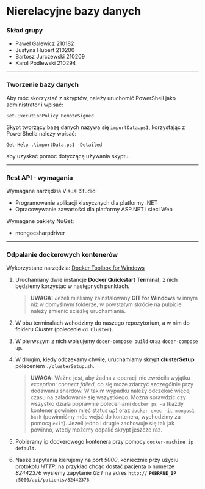 # Nierelacyjne bazy danych

### Skład grupy

- Paweł Galewicz 210182
- Justyna Hubert 210200
- Bartosz Jurczewski 210209
- Karol Podlewski 210294

------------

### Tworzenie bazy danych

Aby móc skorzystać z skryptów, należy uruchomić PowerShell jako administrator i wpisać: 
```pwsh
Set-ExecutionPolicy RemoteSigned
```

Skypt tworzący bazę danych nazywa się `importData.ps1`, korzystając z PowerShella nalezy wpisać:
```pwsh
Get-Help .\importData.ps1 -Detailed
```
aby uzyskać pomoc dotyczącą używania skyptu.

------------

### Rest API - wymagania

Wymagane narzędzia Visual Studio:
- Programowanie aplikacji klasycznych dla platformy .NET
- Opracowywanie zawartości dla platformy ASP&#46;NET i sieci Web 

Wymagane pakiety NuGet:
- mongocsharpdriver 

------------

### Odpalanie dockerowych kontenerów

Wykorzystane narzędzia: [Docker Toolbox for Windows](https://download.docker.com/win/stable/DockerToolbox.exe)

1. Uruchamiany dwie instancje __Docker Quickstart Terminal__, z nich będziemy korzystać w następnych punktach.
	> __UWAGA:__ Jeżeli mieliśmy zainstalowany __GIT for Windows__ w innym niż w domyślnym folderze, w powstałym skrócie na pulpicie należy zmienić ścieżkę uruchamiania. 

2. W obu terminalach wchodzimy do naszego repozytorium, a w nim do folderu _Cluster_ (polecenie `cd Cluster`).

3. W pierwszym z nich wpisujemy
`docer-compose build` oraz `docer-compose up`.
	
4. W drugim, kiedy odczekamy chwilę, uruchamiamy skrypt **clusterSetup** poleceniem `./clusterSetup.sh`.
	> __UWAGA:__ Ważne jest, aby żadna z operacji nie zwróciła wyjątku _exception: connect failed_,  co się może zdarzyć szczególnie przy dodawaniu shardów. W takim wypadku należy odczekać więcej czasu na załadowanie się wszystkiego. Można sprawdzić czy wszystko działa poprawnie poleceniami `docker ps -a` (każdy kontener powinien mieć status _up_) oraz `docker exec -it mongos1 bash` (powinniśmy móc wejść do kontenera, wychodzimy za pomocą `exit`). Jeżeli jedno i drugie zachowuje się tak jak powinno, wtedy możemy odpalić skrypt jeszcze raz.

5. Pobieramy ip dockerowego kontenera przy pomocy `docker-machine ip default`.

6. Nasze zapytania kierujemy na port _5000_, koniecznie przy użyciu protokołu _HTTP_, na przykład chcąc dostać pacjenta o numerze _82442376_ wyślemy zapytanie _GET_ na adres `http://` **`POBRANE_IP`** `:5000/api/patients/82442376`.